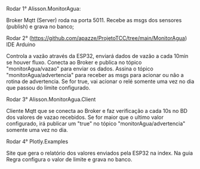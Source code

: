 Rodar 1°
Alisson.MonitorAgua:

Broker Mqtt (Server) roda na porta 5011.
Recebe as msgs dos sensores (publish) e grava no banco;

Rodar 2° (https://github.com/apazze/ProjetoTCC/tree/main/MonitorAgua)
IDE Arduino

Controla a vazão através da ESP32, enviará dados de vazão a cada 10min se houver fluxo. 
Conecta ao Broker e publica no tópico "monitorAgua/vazao" para enviar os dados.
Assina o tópico "monitorAgua/advertencia" para receber as msgs para acionar ou não a rotina de advertencia. Se for true,
vai acionar o relé somente uma vez no dia que passou do limite configurado.

Rodar 3°
Alisson.MonitorAgua.Client

Cliente Mqtt que se conecta ao Broker e faz verificação a cada 10s no BD dos valores de vazao recebidos.
Se for maior que o ultimo valor configurado, irá publicar um "true" no tópico "monitorAgua/advertencia" somente uma vez no dia.

Rodar 4°
Plotly.Examples

Site que gera o relatório dos valores enviados pela ESP32 na index. Na guia Regra configura o valor de limite e grava no banco.
